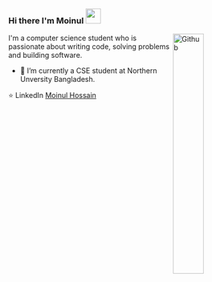 ### Hi there I'm Moinul <img src="https://raw.githubusercontent.com/iampavangandhi/iampavangandhi/master/gifs/Hi.gif" width="30px"></h2>

<img width="35%" align="right" alt="Github" src="https://user-images.githubusercontent.com/48678280/88862734-4903af80-d201-11ea-968b-9c939d88a37c.gif" />

I'm a computer science student who is passionate about writing code, solving problems and building software.

- 🔭 I’m currently a CSE student at Northern Unversity Bangladesh.

⭐️ LinkedIn [Moinul Hossain](https://linkedin.com/in/moinulhossainmahim)
